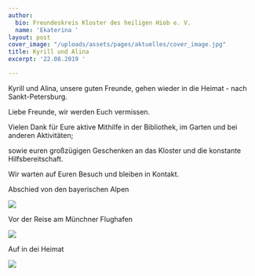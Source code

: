 ```yaml
---
author:
  bio: Freundeskreis Kloster des heiligen Hiob e. V.
  name: 'Ekaterina '
layout: post
cover_image: "/uploads/assets/pages/aktuelles/cover_image.jpg"
title: Kyrill und Alina
excerpt: '22.08.2019 '

---
```

Kyrill und Alina, unsere guten Freunde, gehen wieder in die Heimat - nach Sankt-Petersburg.

Liebe Freunde, wir werden Euch vermissen.

Vielen Dank für Eure aktive Mithilfe in der Bibliothek, im Garten und bei anderen Aktivitäten;

sowie euren großzügigen Geschenken an das Kloster und die konstante Hilfsbereitschaft.

Wir warten auf Euren Besuch und bleiben in Kontakt.

Abschied von den bayerischen Alpen

![](https://res.cloudinary.com/hiobmon/image/upload/v1569156842/media/2019/9c05a227-04f4-411f-9ea6-30e8ee280b86_av8452.jpg)

Vor der Reise am Münchner Flughafen

![](https://res.cloudinary.com/hiobmon/image/upload/v1569156865/media/2019/35a5e6bd-2a51-4569-9a0f-3e44729d4e31_rytkmt.jpg)

Auf in dei Heimat

![](https://res.cloudinary.com/hiobmon/image/upload/v1569156881/media/2019/9550ed7a-1627-49d3-8ee3-b40418cfa8cc_epag5g.jpg)